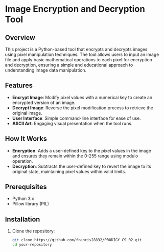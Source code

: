# Image Encryption and Decryption Tool

## Overview
This project is a Python-based tool that encrypts and decrypts images using pixel manipulation techniques. The tool allows users to input an image file and apply basic mathematical operations to each pixel for encryption and decryption, ensuring a simple and educational approach to understanding image data manipulation.

## Features
- **Encrypt Image**: Modify pixel values with a numerical key to create an encrypted version of an image.
- **Decrypt Image**: Reverse the pixel modification process to retrieve the original image.
- **User Interface**: Simple command-line interface for ease of use.
- **ASCII Art**: Engaging visual presentation when the tool runs.

## How It Works
- **Encryption**: Adds a user-defined key to the pixel values in the image and ensures they remain within the 0-255 range using modulo operation.
- **Decryption**: Subtracts the user-defined key to revert the image to its original state, maintaining pixel values within valid limits.

## Prerequisites
- Python 3.x
- Pillow library (PIL)

## Installation
1. Clone the repository:
   ```bash
   git clone https://github.com/francis28832/PRODIGY_CS_02.git
   cd your-repository
